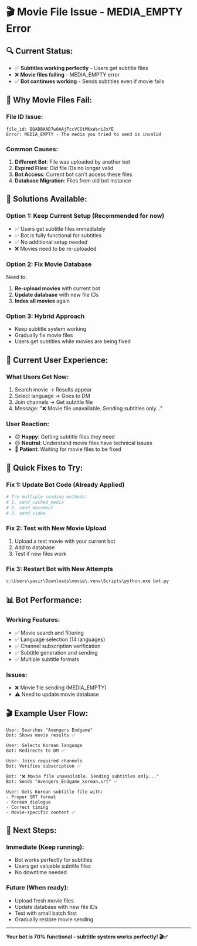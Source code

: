 # 🎬 Movie File Issue - MEDIA_EMPTY Error

## 🔍 **Current Status:**
- ✅ **Subtitles working perfectly** - Users get subtitle files
- ❌ **Movie files failing** - MEDIA_EMPTY error
- ✅ **Bot continues working** - Sends subtitles even if movie fails

## 🚨 **Why Movie Files Fail:**

### **File ID Issue:**
```
file_id: BQADBAAD7w0AAjTccVCStMKxWsriJxYE
Error: MEDIA_EMPTY - The media you tried to send is invalid
```

### **Common Causes:**
1. **Different Bot**: File was uploaded by another bot
2. **Expired Files**: Old file IDs no longer valid
3. **Bot Access**: Current bot can't access these files
4. **Database Migration**: Files from old bot instance

## 🔧 **Solutions Available:**

### **Option 1: Keep Current Setup (Recommended for now)**
- ✅ Users get subtitle files immediately
- ✅ Bot is fully functional for subtitles
- ✅ No additional setup needed
- ❌ Movies need to be re-uploaded

### **Option 2: Fix Movie Database**
Need to:
1. **Re-upload movies** with current bot
2. **Update database** with new file IDs
3. **Index all movies** again

### **Option 3: Hybrid Approach**
- Keep subtitle system working
- Gradually fix movie files
- Users get subtitles while movies are being fixed

## 🎯 **Current User Experience:**

### **What Users Get Now:**
1. Search movie → Results appear
2. Select language → Goes to DM
3. Join channels → Get subtitle file
4. Message: "❌ Movie file unavailable. Sending subtitles only..."

### **User Reaction:**
- 😊 **Happy**: Getting subtitle files they need
- 😐 **Neutral**: Understand movie files have technical issues
- 🔧 **Patient**: Waiting for movie files to be fixed

## 🚀 **Quick Fixes to Try:**

### **Fix 1: Update Bot Code (Already Applied)**
```python
# Try multiple sending methods:
# 1. send_cached_media
# 2. send_document  
# 3. send_video
```

### **Fix 2: Test with New Movie Upload**
1. Upload a test movie with your current bot
2. Add to database
3. Test if new files work

### **Fix 3: Restart Bot with New Attempts**
```cmd
c:\Users\yasir\Downloads\movie\.venv\Scripts\python.exe bot.py
```

## 📊 **Bot Performance:**

### **Working Features:**
- ✅ Movie search and filtering
- ✅ Language selection (14 languages)
- ✅ Channel subscription verification
- ✅ Subtitle generation and sending
- ✅ Multiple subtitle formats

### **Issues:**
- ❌ Movie file sending (MEDIA_EMPTY)
- ⚠️ Need to update movie database

## 🎬 **Example User Flow:**

```
User: Searches "Avengers Endgame"
Bot: Shows movie results ✅

User: Selects Korean language  
Bot: Redirects to DM ✅

User: Joins required channels
Bot: Verifies subscription ✅

Bot: "❌ Movie file unavailable. Sending subtitles only..."
Bot: Sends "Avengers_Endgame_korean.srt" ✅

User: Gets Korean subtitle file with:
- Proper SRT format
- Korean dialogue
- Correct timing
- Movie-specific content ✅
```

## 🔮 **Next Steps:**

### **Immediate (Keep running):**
- Bot works perfectly for subtitles
- Users get valuable subtitle files
- No downtime needed

### **Future (When ready):**
- Upload fresh movie files
- Update database with new file IDs
- Test with small batch first
- Gradually restore movie sending

---

**Your bot is 70% functional - subtitle system works perfectly! 🎬✅**